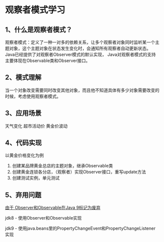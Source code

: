 # 观察者模式学习

## 1、什么是观察者模式？
观察者模式：定义了一种一对多的依赖关系，让多个观察者对象同时监听某一个主题对象，这个主题对象在状态发生变化时，会通知所有观察者自动更新状态。Java已经提供了对观察者Observer模式的默认实现， Java对观察者模式的支持主要体现在Observable类和Observer接口。

## 2、模式理解
当一个对象改变需要同时改变其他对象，而且他不知道具体有多少对象需要改变的时候，考虑使用观察者模式。

## 3、应用场景
天气变化
超市活动价
黄金价波动

## 4、代码实现
以黄金价格变化为例
1. 创建某品牌黄金总店的主题对象，继承Observable类
2. 创建黄金连锁各分店，（观察者）实现Observer接口，重写update方法
3. 创建测试实例，单元测试

## 5、弃用问题
[由于 Observer和Observable在Java 9标记为废弃](http://point9.top/articles/2020/06/30/1593482523212.html)

jdk8 - 使用Observer和Observable实现

jdk9 - 使用java.beans里的PropertyChangeEvent和PropertyChangeListener实现

